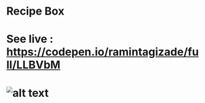# Recipe Box

# See live : https://codepen.io/ramintagizade/full/LLBVbM

# ![alt text](https://rawgit.com/ramintagizade/freeCodeCamp/master/Data-Visualisation-Projects/RecipeBox/recipebox.png)

